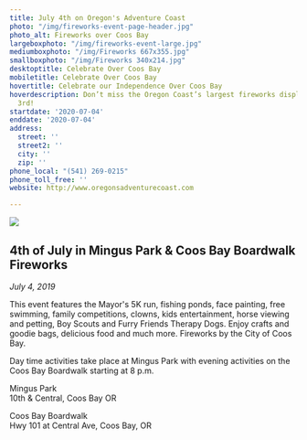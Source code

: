 ```yaml
---
title: July 4th on Oregon's Adventure Coast
photo: "/img/fireworks-event-page-header.jpg"
photo_alt: Fireworks over Coos Bay
largeboxphoto: "/img/fireworks-event-large.jpg"
mediumboxphoto: "/img/Fireworks 667x355.jpg"
smallboxphoto: "/img/Fireworks 340x214.jpg"
desktoptitle: Celebrate Over Coos Bay
mobiletitle: Celebrate Over Coos Bay
hovertitle: Celebrate our Independence Over Coos Bay
hoverdescription: Don’t miss the Oregon Coast’s largest fireworks display on July
  3rd!
startdate: '2020-07-04'
enddate: '2020-07-04'
address:
  street: ''
  street2: ''
  city: ''
  zip: ''
phone_local: "(541) 269-0215"
phone_toll_free: ''
website: http://www.oregonsadventurecoast.com

---
```

![](/img/4th-of-july-fireworks-coos-bay-674x447.jpg)

## 4th of July in Mingus Park & Coos Bay Boardwalk Fireworks

_July 4, 2019_

This event features the Mayor's 5K run, fishing ponds, face painting, free swimming, family competitions, clowns, kids entertainment, horse viewing and petting, Boy Scouts and Furry Friends Therapy Dogs. Enjoy crafts and goodie bags, delicious food and much more. Fireworks by the City of Coos Bay.

Day time activities take place at Mingus Park with evening activities on the Coos Bay Boardwalk starting at 8 p.m.

Mingus Park  
10th & Central, Coos Bay OR

Coos Bay Boardwalk  
Hwy 101 at Central Ave, Coos Bay, OR